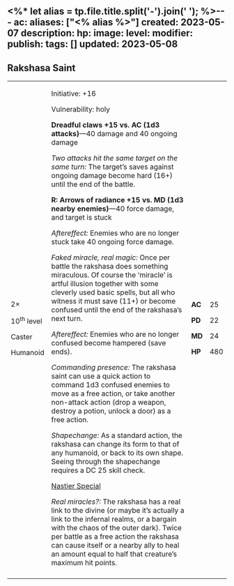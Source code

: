 <%* let alias = tp.file.title.split('-').join(' '); %>---
ac: 
aliases: ["<% alias %>"]
created: 2023-05-07
description: 
hp: 
image: 
level: 
modifier: 
publish: 
tags: []
updated: 2023-05-08
---

## Rakshasa Saint

<table>
<colgroup>
<col style="width: 16%" />
<col style="width: 71%" />
<col style="width: 5%" />
<col style="width: 6%" />
</colgroup>
<tbody>
<tr class="odd">
<td><p>2×</p>
<p>10<sup>th</sup> level</p>
<p>Caster</p>
<p>Humanoid</p></td>
<td><p>Initiative: +16</p>
<p>Vulnerability: holy</p>
<p><strong>Dreadful claws +15 vs. AC (1d3 attacks)</strong>—40 damage
and 40 ongoing damage</p>
<p><em>Two attacks hit the same target on the same turn:</em> The
target’s saves against ongoing damage become hard (16+) until the end of
the battle.</p>
<p><strong>R: Arrows of radiance +15 vs. MD (1d3 nearby
enemies)</strong>—40 force damage, and target is stuck</p>
<p><em>Aftereffect:</em> Enemies who are no longer stuck take 40 ongoing
force damage.</p>
<p><em>Faked miracle, real magic:</em> Once per battle the rakshasa does
something miraculous. Of course the ‘miracle’ is artful illusion
together with some cleverly used basic spells, but all who witness it
must save (11+) or become confused until the end of the rakshasa’s next
turn.</p>
<p><em>Aftereffect:</em> Enemies who are no longer confused become
hampered (save ends).</p>
<p><em>Commanding presence:</em> The rakshasa saint can use a quick
action to command 1d3 confused enemies to move as a free action, or take
another non-attack action (drop a weapon, destroy a potion, unlock a
door) as a free action.</p>
<p><em>Shapechange:</em> As a standard action, the rakshasa can change
its form to that of any humanoid, or back to its own shape. Seeing
through the shapechange requires a DC 25 skill check.</p>
<p><u>Nastier Special</u></p>
<p><em>Real miracles?:</em> The rakshasa has a real link to the divine
(or maybe it’s actually a link to the infernal realms, or a bargain with
the chaos of the outer dark). Twice per battle as a free action the
rakshasa can cause itself or a nearby ally to heal an amount equal to
half that creature’s maximum hit points.</p></td>
<td><p><strong>AC</strong></p>
<p><strong>PD</strong></p>
<p><strong>MD</strong></p>
<p><strong>HP</strong></p></td>
<td><p>25</p>
<p>22</p>
<p>24</p>
<p>480</p></td>
</tr>
<tr class="even">
<td></td>
<td></td>
<td></td>
<td></td>
</tr>
</tbody>
</table>
